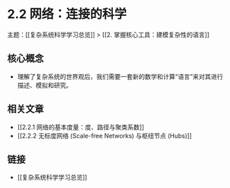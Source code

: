 # 2.2 网络：连接的科学

主题：[[复杂系统科学学习总览]] > [[2. 掌握核心工具：建模复杂性的语言]]

## 核心概念

- 理解了复杂系统的世界观后，我们需要一套新的数学和计算“语言”来对其进行描述、模拟和研究。

## 相关文章

- [[2.2.1 网络的基本度量：度、路径与聚类系数]]
- [[2.2.2 无标度网络 (Scale-free Networks) 与枢纽节点 (Hubs)]]

## 链接

- [[复杂系统科学学习总览]]
